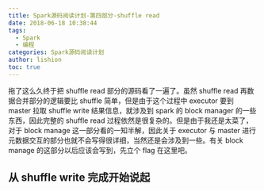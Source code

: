 ```yaml
---
title: Spark源码阅读计划-第四部分-shuffle read
date: 2018-06-18 10:38:44
tags:
  - Spark
  - 编程
categories: Spark源码阅读计划
author: lishion
toc: true
---
```


拖了这么久终于把 shuffle read 部分的源码看了一遍了。虽然 shuffle read 再数据合并部分的逻辑要比 shuffle 简单，但是由于这个过程中 executor 要到 master 拉取 shuffle write 结果信息，就涉及到 spark 的 block manager 的一些东西，因此完整的 shuffle read 过程依然是很复杂的。但是由于我还是太菜了，对于 block manage 这一部分看的一知半解，因此关于 executor 与 master 进行元数据交互的部分也就不会写得很详细，当然还是会涉及到一些。有关 block manage 的这部分以后应该会写到，先立个 flag 在这里吧。

## 从 shuffle write 完成开始说起